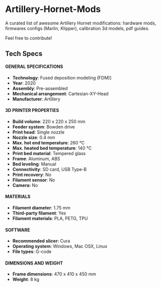 # Artillery-Hornet-Mods
A curated list of awesome Artillery Hornet modifications: hardware mods, firmwares configs (Marlin, Klipper), calibration 3d models, pdf guides.

Feel free to contribute!

## Tech Specs

#### GENERAL SPECIFICATIONS

-   **Technology**: Fused deposition modeling (FDM)]
-   **Year**: 2020
-   **Assembly**: Pre-assembled
-   **Mechanical arrangement**: Cartesian-XY-Head
-   **Manufacturer**: Artillery

#### 3D PRINTER PROPERTIES

-   **Build volume**: 220 x 220 x 250 mm
-   **Feeder system**: Bowden drive
-   **Print head**: Single nozzle
-   **Nozzle size**: 0.4 mm
-   **Max. hot end temperature**: 260 ℃
-   **Max. heated bed temperature**: 140 ℃
-   **Print bed material**: Tempered glass
-   **Frame**: Aluminum, ABS
-   **Bed leveling**: Manual
-   **Connectivity**: SD card, USB Type-B
-   **Print recovery**: No
-   **Filament sensor**: No
-   **Camera:** No

#### MATERIALS

-   **Filament diameter**: 1.75 mm
-   **Third-party filament**: Yes
-   **Filament materials**: PLA, PETG, TPU

#### SOFTWARE

-   **Recommended slicer:** Cura
-   **Operating system**: Windows, Mac OSX, Linux
-   **File types**: G-code

#### DIMENSIONS AND WEIGHT

-   **Frame dimensions**: 470 x 410 x 450 mm
-   **Weight**: 8 kg
